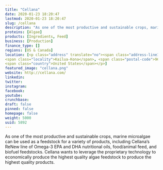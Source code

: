 ```yaml
---
title: "Cellana"
date: 2020-01-23 18:20:47
lastmod: 2020-01-23 18:20:47
slug: /cellana
description: "As one of the most productive and sustainable crops, marine microalgae can be used as a feedstock for a variety of products, including Cellana’s ReNew line of Omega-3 EPA and DHA nutritional oils, food/animal feed, and biofuel feedstocks. Cellana wants to leverage the proprietary technology to economically produce the highest quality algae feedstock to produce the highest quality products."
proteins: [Algae]
products: [Ingredients, Feed]
business: [Production]
finance_type: []
regions: [US & Canada]
location: [<p class="address" translate="no"><span class="address-line1">Kahilihili Street</span><br>
<span class="locality">Kailua-Kona</span>, <span class="postal-code">96740</span><br>
<span class="country">United States</span></p>]
featured_image: "cellana.png"
website: http://cellana.com/
linkedin: 
twitter: 
instagram: 
facebook: 
youtube: 
crunchbase: 
draft: false
pinned: false
homepage: false
weight: 5000
uuid: 5892
---
```

As one of the most productive and sustainable crops, marine microalgae can be used as a feedstock for a variety of products, including Cellana’s ReNew line of Omega-3 EPA and DHA nutritional oils, food/animal feed, and biofuel feedstocks. Cellana wants to leverage the proprietary technology to economically produce the highest quality algae feedstock to produce the highest quality products.
